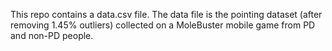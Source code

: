 This repo contains a data.csv file. The data file is the pointing dataset (after removing 1.45% outliers) collected on a MoleBuster mobile game from PD and non-PD people.
